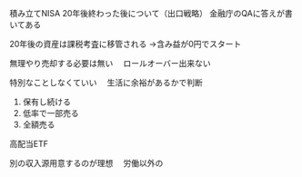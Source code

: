 

積み立てNISA
20年後終わった後について（出口戦略）
金融庁のQAに答えが書いてある

20年後の資産は課税考査に移管される
→含み益が0円でスタート

無理やり売却する必要は無い　
ロールオーバー出来ない

特別なことしなくていい　
生活に余裕があるかで判断
1. 保有し続ける
2. 低率で一部売る
3. 全額売る

高配当ETF


別の収入源用意するのが理想　
労働以外の